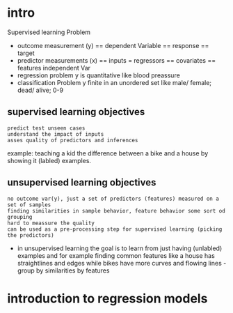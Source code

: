 # intro
Supervised learning Problem
* outcome measurement (y) == dependent Variable == response == target    
* predictor measurements (x) == inputs = regressors == covariates == features independent Var
* regression problem y is quantitative like blood preassure 
* classification Problem y finite in an unordered set like male/ female; dead/ alive; 0-9
## supervised learning objectives
    predict test unseen cases
    understand the impact of inputs
    asses quality of predictors and inferences 
example: teaching a kid the difference between a bike and a house by showing it (labled) examples.

## unsupervised learning objectives
    no outcome var(y), just a set of predictors (features) measured on a set of samples
    finding similarities in sample behavior, feature behavior some sort od grouping 
    hard to meassure the quality
    can be used as a pre-processing step for supervised learning (picking the predictors)
* in unsupervised learning the goal is to learn from just having (unlabled) examples and for example finding common features like a house has straightlines and edges while bikes have more curves and flowing lines - group by similarities by features

# introduction to regression models